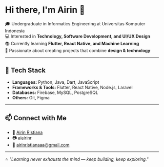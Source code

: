 # Hi there, I'm Airin 👋

🎓 Undergraduate in Informatics Engineering at Universitas Komputer Indonesia  
💻 Interested in **Technology, Software Development, and UI/UX Design**  
📚 Currently learning **Flutter, React Native, and Machine Learning**  
🌱 Passionate about creating projects that combine **design & technology**    

---

## 🚀 Tech Stack
- **Languages:** Python, Java, Dart, JavaScript  
- **Frameworks & Tools:** Flutter, React Native, Node.js, Laravel
- **Databases:** Firebase, MySQL, PostgreSQL  
- **Others:** Git, Figma  

---

## 📫 Connect with Me
- 💼 [Airin Ristiana](https://www.linkedin.com/in/airinristiana)  
- 📷 [aiairinr](https://www.instagram.com/aiairinr?igsh=OXE1ZmY2bzhjMHRs)  
- 📧 airinristianaaa@gmail.com

---

⭐️ *"Learning never exhausts the mind — keep building, keep exploring."*
